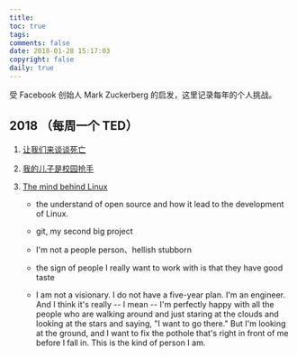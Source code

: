 ```yaml
---
title: 
toc: true
tags: 
comments: false
date: 2018-01-28 15:17:03
copyright: false
daily: true
---
```


受 Facebook 创始人  Mark Zuckerberg 的启发，这里记录每年的个人挑战。

## 2018 （每周一个 TED）

1. [让我们来谈谈死亡](https://www.ted.com/talks/peter_saul_let_s_talk_about_dying) 

2. [我的儿子是校园抢手](https://www.ted.com/talks/sue_klebold_my_son_was_a_columbine_shooter_this_is_my_story)

3. [The mind behind Linux](https://www.ted.com/talks/linus_torvalds_the_mind_behind_linux#t-121539)

   - the understand of open source and how it lead to the development of Linux.

   - git, my second big project

   - I'm not a people person、hellish stubborn

   - the sign of people I really want to work with is that they have good taste

   - I am not a visionary. I do not have a five-year plan. I'm an engineer. And I think it's really -- I mean -- I'm perfectly happy with all the people who are walking around and just staring at the clouds and looking at the stars and saying, "I want to go there." But I'm looking at the ground, and I want to fix the pothole that's right in front of me before I fall in. This is the kind of person I am.



